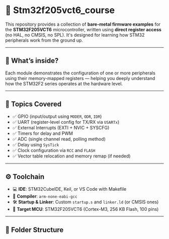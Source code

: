 # 📘 Stm32f205vct6_course

This repository provides a collection of **bare-metal firmware examples** for the **STM32F205VCT6** microcontroller, written using **direct register access** (no HAL, no CMSIS, no SPL). It's designed for learning how STM32 peripherals work from the ground up.

---

## 🧠 What’s inside?

Each module demonstrates the configuration of one or more peripherals using their memory-mapped registers — helping you deeply understand how the STM32F2 series operates at the hardware level.

---

## 🧩 Topics Covered

- ✅ GPIO (input/output using `MODER`, `ODR`, `IDR`)
- ✅ UART (register-level config for TX/RX via `USARTx`)
- ✅ External Interrupts (EXTI + NVIC + SYSCFG)
- ✅ Timers for delay and PWM
- ✅ ADC (single channel read, polling method)
- ✅ Delay using `SysTick`
- ✅ Clock configuration via `RCC` and `FLASH`
- ✅ Vector table relocation and memory remap (if needed)

---

## ⚙️ Toolchain

- 💻 **IDE**: STM32CubeIDE, Keil, or VS Code with Makefile
- 🔧 **Compiler**: `arm-none-eabi-gcc`
- 🛠 **Startup & Linker**: Custom `startup.s` and `linker.ld` (or CMSIS ones)
- 🧱 **Target MCU**: STM32F205VCT6 (Cortex-M3, 256 KB Flash, 100 pins)

---

## 📁 Folder Structure

